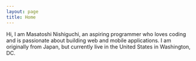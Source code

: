 ```yaml
---
layout: page
title: Home
---
```


Hi, I am Masatoshi Nishiguchi, an aspiring programmer who loves coding
and is passionate about building web and mobile applications.
I am originally from Japan, but currently live in the United States in Washington, DC.
